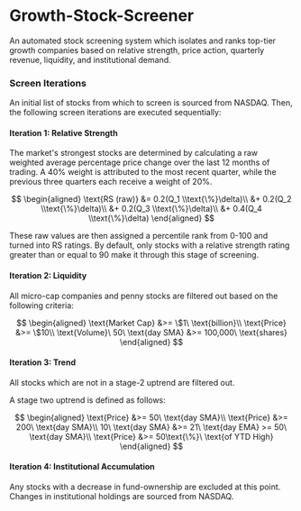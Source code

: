 # Growth-Stock-Screener

An automated stock screening system which isolates and ranks top-tier growth companies based on relative strength, price action, quarterly revenue, liquidity, and institutional demand.

### Screen Iterations

An initial list of stocks from which to screen is sourced from NASDAQ. Then, the following screen iterations are executed sequentially:

#### Iteration 1: Relative Strength

The market's strongest stocks are determined by calculating a raw weighted average percentage price change over the last 12 months of trading. A 40% weight is attributed to the most recent quarter, while the previous three quarters each receive a weight of 20%.

$$
\begin{aligned}
\text{RS (raw)} &= 0.2(Q_1 \\text{\%}\delta)\\
    &+ 0.2(Q_2 \\text{\%}\delta)\\
    &+ 0.2(Q_3 \\text{\%}\delta)\\
    &+ 0.4(Q_4 \\text{\%}\delta)
\end{aligned}
$$

These raw values are then assigned a percentile rank from 0-100 and turned into RS ratings. By default, only stocks with a relative strength rating greater than or equal to 90 make it through this stage of screening.

#### Iteration 2: Liquidity

All micro-cap companies and penny stocks are filtered out based on the following criteria:

$$
\begin{aligned}
\text{Market Cap} &>= \$1\ \text{billion}\\
\text{Price} &>= \$10\\
\text{Volume}\ 50\ \text{day SMA} &>= 100,000\ \text{shares}
\end{aligned}
$$

#### Iteration 3: Trend

All stocks which are not in a stage-2 uptrend are filtered out.

A stage two uptrend is defined as follows:

$$
\begin{aligned}
\text{Price} &>= 50\ \text{day SMA}\\
\text{Price} &>= 200\ \text{day SMA}\\
10\ \text{day SMA} &>= 21\ \text{day EMA} >= 50\ \text{day SMA}\\
\text{Price} &>= 50\text{\%}\ \text{of YTD High}
\end{aligned}
$$

#### Iteration 4: Institutional Accumulation

Any stocks with a decrease in fund-ownership are excluded at this point. Changes in institutional holdings are sourced from NASDAQ.
